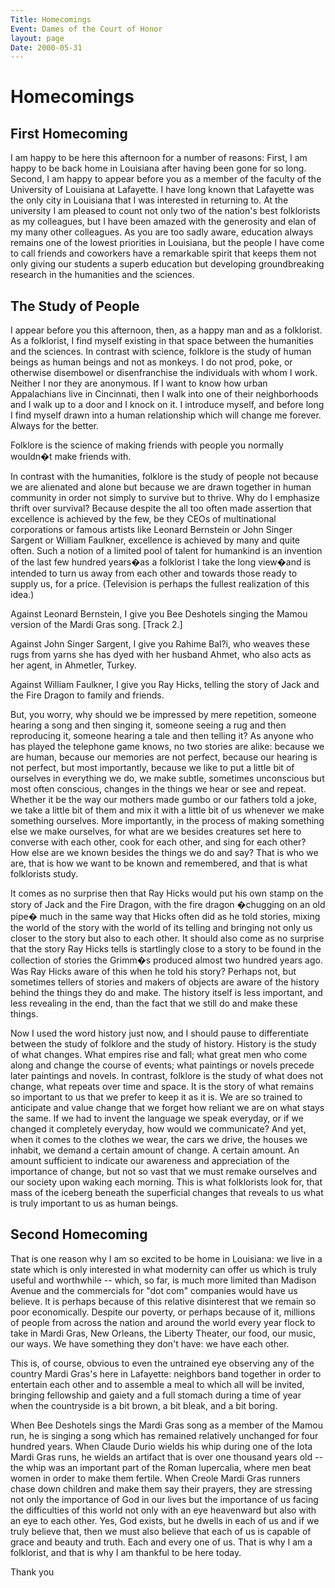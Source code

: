 ```yaml
---
Title: Homecomings
Event: Dames of the Court of Honor
layout: page
Date: 2000-05-31
---
```


# Homecomings

## First Homecoming

I am happy to be here this afternoon for a number of reasons: First, I am happy to be back home in Louisiana after having been gone for so long. Second, I am happy to appear before you as a member of the faculty of the University of Louisiana at Lafayette. I have long known that Lafayette was the only city in Louisiana that I was interested in returning to. At the university I am pleased to count not only two of the nation's best folklorists as my colleagues, but I have been amazed with the generosity and elan of my many other colleagues. As you are too sadly aware, education always remains one of the lowest priorities in Louisiana, but the people I have come to call friends and coworkers have a remarkable spirit that keeps them not only giving our students a superb education but developing groundbreaking research in the humanities and the sciences. 

## The Study of People

I appear before you this afternoon, then, as a happy man and as a folklorist. As a folklorist, I find myself existing in that space between the humanities and the sciences. In contrast with science, folklore is the study of human beings as human beings and not as monkeys. I do not prod, poke, or otherwise disembowel or disenfranchise the individuals with whom I work. Neither I nor they are anonymous. If I want to know how urban Appalachians live in Cincinnati, then I walk into one of their neighborhoods and I walk up to a door and I knock on it. I introduce myself, and before long I find myself drawn into a human relationship which will change me forever. Always for the better. 

Folklore is the science of making friends with people you normally wouldn�t make friends with.

In contrast with the humanities, folklore is the study of people not because we are alienated and alone but because we are drawn together in human community in order not simply to survive but to thrive. Why do I emphasize thrift over survival? Because despite the all too often made assertion that excellence is achieved by the few, be they CEOs of multinational corporations or famous artists like Leonard Bernstein or John Singer Sargent or William Faulkner, excellence is achieved by many and quite often. Such a notion of a limited pool of talent for humankind is an invention of the last few hundred years�as a folklorist I take the long view�and is intended to turn us away from each other and towards those ready to supply us, for a price. (Television is perhaps the fullest realization of this idea.) 

Against Leonard Bernstein, I give you Bee Deshotels singing the Mamou version of the Mardi Gras song. [Track 2.]

Against John Singer Sargent, I give you Rahime Bal?i, who weaves these rugs from yarns she has dyed with her husband Ahmet, who also acts as her agent, in Ahmetler, Turkey. 

Against William Faulkner, I give you Ray Hicks, telling the story of Jack and the Fire Dragon to family and friends.
	
But, you worry, why should we be impressed by mere repetition, someone hearing a song and then singing it, someone seeing a rug and then reproducing it, someone hearing a tale and then telling it? As anyone who has played the telephone game knows, no two stories are alike: because we are human, because our memories are not perfect, because our hearing is not perfect, but most importantly, because we like to put a little bit of ourselves in everything we do, we make subtle, sometimes unconscious but most often conscious, changes in the things we hear or see and repeat. Whether it be the way our mothers made gumbo or our fathers told a joke, we take a little bit of them and mix it with a little bit of us whenever we make something ourselves. More importantly, in the process of making something else we make ourselves, for what are we besides creatures set here to converse with each other, cook for each other, and sing for each other? How else are we known besides the things we do and say? That is who we are, that is how we want to be known and remembered, and that is what folklorists study.

It comes as no surprise then that Ray Hicks would put his own stamp on the story of Jack and the Fire Dragon, with the fire dragon �chugging on an old pipe� much in the same way that Hicks often did as he told stories, mixing the world of the story with the world of its telling and bringing not only us closer to the story but also to each other. It should also come as no surprise that the story Ray Hicks tells is startlingly close to a story to be found in the collection of stories the Grimm�s produced almost two hundred years ago. Was Ray Hicks aware of this when he told his story? Perhaps not, but sometimes tellers of stories and makers of objects are aware of the history behind the things they do and make. The history itself is less important, and less revealing in the end, than the fact that we still do and make these things.

Now I used the word history just now, and I should pause to differentiate between the study of folklore and the study of history. History is the study of what changes. What empires rise and fall; what great men who come along and change the course of events; what paintings or novels precede later paintings and novels. In contrast, folklore is the study of what does not change, what repeats over time and space. It is the story of what remains so important to us that we prefer to keep it as it is. We are so trained to anticipate and value change that we forget how reliant we are on what stays the same. If we had to invent the language we speak everyday, or if we changed it completely everyday, how would we communicate? And yet, when it comes to the clothes we wear, the cars we drive, the houses we inhabit, we demand a certain amount of change. A certain amount. An amount sufficient to indicate our awareness and appreciation of the importance of change, but not so vast that we must remake ourselves and our society upon waking each morning. This is what folklorists look for, that mass of the iceberg beneath the superficial changes that reveals to us what is truly important to us as human beings. 

## Second Homecoming

That is one reason why I am so excited to be home in Louisiana: we live in a state which is only interested in what modernity can offer us which is truly useful and worthwhile -- which, so far, is much more limited than Madison Avenue and the commercials for "dot com" companies would have us believe. It is perhaps because of this relative disinterest that we remain so poor economically. Despite our poverty, or perhaps because of it, millions of people from across the nation and around the world every year flock to take in Mardi Gras, New Orleans, the Liberty Theater, our food, our music, our ways. We have something they don't have: we have each other.

This is, of course, obvious to even the untrained eye observing any of the country Mardi Gras's here in Lafayette: neighbors band together in order to entertain each other and to assemble a meal to which all will be invited, bringing fellowship and gaiety and a full stomach during a time of year when the countryside is a bit brown, a bit bleak, and a bit boring.
	
When Bee Deshotels sings the Mardi Gras song as a member of the Mamou run, he is singing a song which has remained relatively unchanged for four hundred years. When Claude Durio wields his whip during one of the Iota Mardi Gras runs, he wields an artifact that is over one thousand years old -- the whip was an important part of the Roman lupercalia, where men beat women in order to make them fertile. When Creole Mardi Gras runners chase down children and make them say their prayers, they are stressing not only the importance of God in our lives but the importance of us facing the difficulties of this world not only with an eye heavenward but also with an eye to each other. Yes, God exists, but he dwells in each of us and if we truly believe that, then we must also believe that each of us is capable of grace and beauty and truth. Each and every one of us. That is why I am a folklorist, and that is why I am thankful to be here today. 
    
Thank you

